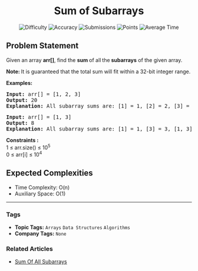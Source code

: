 <h1 align="center">Sum of Subarrays</h1>

<p align="center">
  <img alt="Difficulty" title="Difficulty" src="https://custom-icon-badges.demolab.com/badge/Difficulty: Medium-1F222E?style=for-the-badge&logoColor=white&logo=fire"/>
  <img alt="Accuracy" title="Accuracy" src="https://custom-icon-badges.demolab.com/badge/Accuracy: 23.85%25-1F222E?style=for-the-badge&logoColor=white&logo=target"/>
  <img alt="Submissions" title="Submissions" src="https://custom-icon-badges.demolab.com/badge/Submissions: 45K+-1F222E?style=for-the-badge&logoColor=white&logo=repo"/>
  <img alt="Points" title="Points" src="https://custom-icon-badges.demolab.com/badge/Points: 4-1F222E?style=for-the-badge&logoColor=white&logo=award"/>
  <img alt="Average Time" title="Average Time" src="https://custom-icon-badges.demolab.com/badge/Average%20Time: N/A-1F222E?style=for-the-badge&logoColor=white&logo=clock"/>
</p>

## Problem Statement

Given an array <b>arr[]</b>, find the <b>sum </b>of all<b> </b>the<b> subarrays</b> of the given array.

<b>Note: </b>It is guaranteed that the total sum will fit within a 32-bit integer range.

<b>Examples:</b>

<pre><b>Input: </b>arr[] = [1, 2, 3] <br><b>Output: </b>20
<b>Explanation: </b>All subarray sums are: [1] = 1, [2] = 2, [3] = 3, [1, 2] = 3, [2, 3] = 5, [1, 2, 3] = 6. Thus total sum is 1 + 2 + 3 + 3 + 5 + 6 = 20.</pre>

<pre><b>Input: </b>arr[] = [1, 3]
<b>Output: </b>8<br><b>Explanation: </b>All subarray sums are: [1] = 1, [3] = 3, [1, 3] = 4. Thus total sum is 1 + 3 + 4 = 8.</pre>

<b>Constraints :</b><br>1 ≤ arr.size() ≤ 10<sup>5</sup><br>0 ≤ arr[i] ≤ 10<sup>4</sup>

## Expected Complexities
- Time Complexity: O(n)
- Auxiliary Space: O(1)

<hr>

### Tags
- **Topic Tags:** `Arrays` `Data Structures` `Algorithms`
- **Company Tags:** `None`

### Related Articles
- [Sum Of All Subarrays](https://www.geeksforgeeks.org/sum-of-all-subarrays/)
